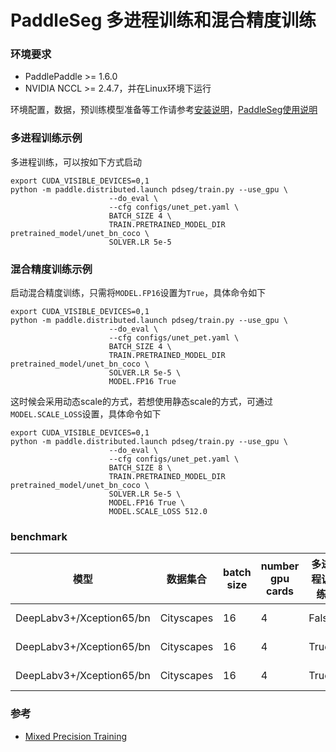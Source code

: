 # PaddleSeg 多进程训练和混合精度训练

### 环境要求
* PaddlePaddle >= 1.6.0
* NVIDIA NCCL >= 2.4.7，并在Linux环境下运行

环境配置，数据，预训练模型准备等工作请参考[安装说明](./installation.md)，[PaddleSeg使用说明](./usage.md)

### 多进程训练示例

多进程训练，可以按如下方式启动
```
export CUDA_VISIBLE_DEVICES=0,1
python -m paddle.distributed.launch pdseg/train.py --use_gpu \
                      --do_eval \
                      --cfg configs/unet_pet.yaml \
                      BATCH_SIZE 4 \
                      TRAIN.PRETRAINED_MODEL_DIR pretrained_model/unet_bn_coco \
                      SOLVER.LR 5e-5 
```

### 混合精度训练示例

启动混合精度训练，只需将```MODEL.FP16```设置为```True```，具体命令如下
```
export CUDA_VISIBLE_DEVICES=0,1
python -m paddle.distributed.launch pdseg/train.py --use_gpu \
                      --do_eval \
                      --cfg configs/unet_pet.yaml \
                      BATCH_SIZE 4 \
                      TRAIN.PRETRAINED_MODEL_DIR pretrained_model/unet_bn_coco \
                      SOLVER.LR 5e-5 \
                      MODEL.FP16 True
```
这时候会采用动态scale的方式，若想使用静态scale的方式，可通过```MODEL.SCALE_LOSS```设置，具体命令如下

```
export CUDA_VISIBLE_DEVICES=0,1
python -m paddle.distributed.launch pdseg/train.py --use_gpu \
                      --do_eval \
                      --cfg configs/unet_pet.yaml \
                      BATCH_SIZE 8 \
                      TRAIN.PRETRAINED_MODEL_DIR pretrained_model/unet_bn_coco \
                      SOLVER.LR 5e-5 \
                      MODEL.FP16 True \
                      MODEL.SCALE_LOSS 512.0
```


### benchmark

| 模型 | 数据集合 | batch size |number gpu cards| 多进程训练 | 混合精度训练 |显存占用|速度(image/s)| mIoU on val|
|---|---|---|---|---|---|---|---|---|
| DeepLabv3+/Xception65/bn | Cityscapes |16|4|False|False|15612 MiB| 17.27 |79.20|
| DeepLabv3+/Xception65/bn  | Cityscapes|16|4|True|False|15612 MiB| 19.80 |78.90|
| DeepLabv3+/Xception65/bn | Cityscapes |16|4|True|True|14922 MiB| 25.84 |79.06|


### 参考

- [Mixed Precision Training](https://arxiv.org/abs/1710.03740)

